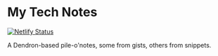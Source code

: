 # My Tech Notes

[![Netlify Status](https://api.netlify.com/api/v1/badges/5d8777e2-8b4a-4081-8e49-af0cc40ee7e7/deploy-status)](https://app.netlify.com/sites/staylorx-tech-notes/deploys)

A Dendron-based pile-o'notes, some from gists, others from snippets.